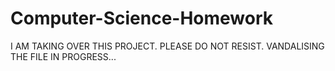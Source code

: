 # Computer-Science-Homework

I AM TAKING OVER THIS PROJECT. PLEASE DO NOT RESIST. VANDALISING THE FILE IN PROGRESS...
